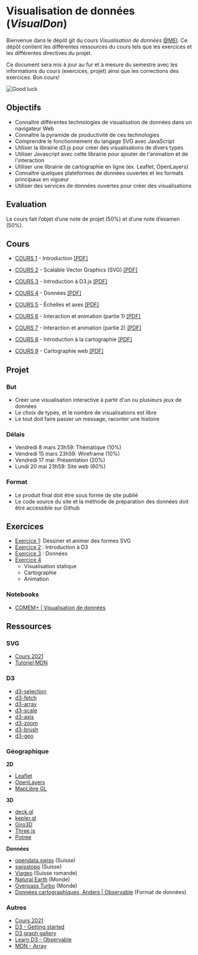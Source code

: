 # Visualisation de données (_VisualDon_)

Bienvenue dans le dépôt git du cours _Visualisation de données_ [@MEI](https://heig-vd.ch/formation/bachelor/filieres/ingenierie-des-medias). Ce dépôt contient les différentes ressources du cours tels que les exercices et les différentes directives du projet.

Ce document sera mis à jour au fur et à mesure du semestre avec les informations du cours (exercices, projet) ainsi que les corrections des exercices. Bon cours!

![Good luck](https://media.giphy.com/media/j1Xyt3DHfJcmk/giphy.gif)

## Objectifs

- Connaître différentes technologies de visualisation de données dans un navigateur Web
- Connaître la pyramide de productivité de ces technologies
- Comprendre le fonctionnement du langage SVG avec JavaScript
- Utiliser la librairie d3.js pour créer des visualisations de divers types
- Utiliser Javascript avec cette librairie pour ajouter de l'animation et de l'interaction
- Utiliser une librairie de cartographie en ligne (ex. Leaflet, OpenLayers)
- Connaître quelques plateformes de données ouvertes et les formats principaux en vigueur
- Utiliser des services de données ouvertes pour créer des visualisations

## Evaluation

Le cours fait l’objet d’une note de projet (50%) et d’une note d’examen (50%).

## Cours

- [COURS 1](https://comem-visualdon.onrender.com/01-intro) - Introduction [[PDF]](https://raw.githubusercontent.com/MediaComem/comem-visualdon/main/cours/pdf/01-intro.pdf)
- [COURS 2](https://comem-visualdon.onrender.com/02-svg) - Scalable Vector Graphics (SVG) [[PDF]](https://raw.githubusercontent.com/MediaComem/comem-visualdon/main/cours/pdf/02-svg.pdf)
- [COURS 3](https://comem-visualdon.onrender.com/03-intro-d3) - Introduction à D3.js [[PDF]](https://raw.githubusercontent.com/MediaComem/comem-visualdon/main/cours/pdf/03-intro-d3.pdf)

- [COURS 4](https://comem-visualdon.onrender.com/04-data) - Données [[PDF]](https://raw.githubusercontent.com/MediaComem/comem-visualdon/main/cours/pdf/04-data.pdf)

- [COURS 5](https://comem-visualdon.onrender.com/05-axis-scales) - Échelles et axes [[PDF]](https://raw.githubusercontent.com/MediaComem/comem-visualdon/main/cours/pdf/05-axis-scales.pdf)

- [COURS 6](https://comem-visualdon.onrender.com/06-interaction-animation-1) - Interaction et animation (partie 1) [[PDF]](https://raw.githubusercontent.com/MediaComem/comem-visualdon/main/cours/pdf/06-interaction-animation-1.pdf)

- [COURS 7](https://comem-visualdon.onrender.com/07-interaction-animation-2) - Interaction et animation (partie 2) [[PDF]](https://raw.githubusercontent.com/MediaComem/comem-visualdon/main/cours/pdf/07-interaction-animation-2.pdf)

- [COURS 8](https://comem-visualdon.onrender.com/08-intro-cartographie) - Introduction à la cartographie [[PDF]](https://raw.githubusercontent.com/MediaComem/comem-visualdon/main/cours/pdf/08-intro-cartographie.pdf)

- [COURS 9](https://comem-visualdon.onrender.com/09-cartographie-web) - Cartographie web [[PDF]](https://raw.githubusercontent.com/MediaComem/comem-visualdon/main/cours/pdf/09-cartographie-web.pdf)

## Projet

### But

- Créer une visualisation interactive à partir d'un ou plusieurs jeux de données
- Le choix de types, et le nombre de visualisations est libre
- Le tout doit faire passer un message, raconter une histoire

### Délais

- Vendredi 8 mars 23h59: Thématique (10%)
- Vendredi 15 mars 23h59: Wireframe (10%)
- Vendredi 17 mai: Présentation (20%)
- Lundi 20 mai 23h59: Site web (60%)

### Format

- Le produit final doit être sous forme de site publié
- Le code source du site et la méthode de préparation des données doit être accessible sur Github

## Exercices

- [Exercice 1](https://github.com/MediaComem/comem-visualdon/tree/main/exercices/01-SVG): Dessiner et animer des formes SVG
- [Exercice 2](https://github.com/MediaComem/comem-visualdon/tree/main/exercices/02-intro-d3) : Introduction à D3
- [Exercice 3](https://github.com/MediaComem/comem-visualdon/tree/main/exercices/03-d3-data) : Données
- [Exercice 4](https://github.com/MediaComem/comem-visualdon/tree/main/exercices/04-gapminder)
  - Visualisation statique
  - Cartographie
  - Animation

### Notebooks

- [COMEM+ | Visualisation de données](https://observablehq.com/collection/@romanoe/heig-vd-visualisation-de-donnees)

## Ressources

### SVG

- [Cours 2021](https://observablehq.com/@idris-maps/svg)
- [Tutoriel MDN](https://developer.mozilla.org/en-US/docs/Web/SVG/Tutorial)

### D3

- [d3-selection](https://d3js.org/d3-selection)
- [d3-fetch](https://d3js.org/d3-fetch)
- [d3-array](https://d3js.org/d3-array)
- [d3-scale](https://d3js.org/d3-scale)
- [d3-axis](https://d3js.org/d3-axis)
- [d3-zoom](https://d3js.org/d3-zoom)
- [d3-brush](https://d3js.org/d3-brush)
- [d3-geo](https://d3js.org/d3-geo)

### Géographique

**2D**

- [Leaflet](https://leafletjs.com/)
- [OpenLayers](https://openlayers.org/)
- [MapLibre GL](https://maplibre.org/)

**3D**

- [deck.gl](https://deck.gl/examples)
- [kepler.gl](https://kepler.gl/demo)
- [Giro3D](https://giro3d.org/examples/index.html)
- [Three.js](https://threejs.org)
- [Potree](https://potree.github.io/)

**Données**

- [opendata.swiss](https://opendata.swiss/fr/dataset?q=swissboundaries&sort=score+desc%2C+metadata_modified+desc) (Suisse)
- [swisstopo](https://api3.geo.admin.ch/api/faq/index.html#which-layers-are-available) (Suisse)
- [Viageo](https://viageo.ch/") (Suisse romande)
- [Natural Earth](https://www.naturalearthdata.com/downloads/) (Monde)
- [Overpass Turbo](https://overpass-turbo.osm.ch/) (Monde)
- [Données cartographiques, Anders | Observable](https://observablehq.com/@idris-maps/donnees-cartographiques) (Format de données)

### Autres

- [Cours 2021](https://observablehq.com/@idris-maps/introduction-a-d3)
- [D3 - Getting started](https://d3js.org/getting-started)
- [D3 graph gallery](https://www.d3-graph-gallery.com/)
- [Learn D3 - Observable](https://observablehq.com/collection/@d3/learn-d3)
- [MDN - Array](https://developer.mozilla.org/fr/docs/Web/JavaScript/Reference/Global_Objects/Array)
